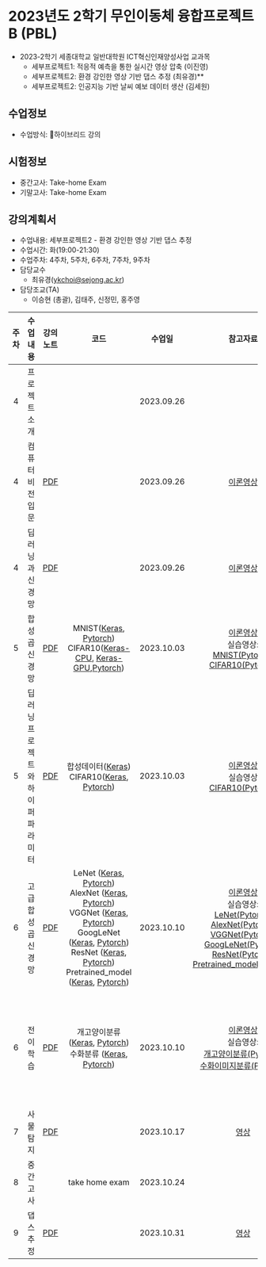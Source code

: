 # 2023년도 2학기 무인이동체 융합프로젝트B (PBL) 
- 2023-2학기 세종대학교 일반대학원 ICT혁신인재양성사업 교과목
  - 세부프로젝트1: 적응적 예측을 통한 실시간 영상 압축 (이진영)
  - 세부프로젝트2: 환경 강인한 영상 기반 댑스 추정 (최유경)**
  - 세부프로젝트2: 인공지능 기반 날씨 예보 데이터 생산 (김세원)
  
## 수업정보
- 수업방식: 하이브리드 강의 

## 시험정보
- 중간고사: Take-home Exam 
- 기말고사: Take-home Exam

## 강의계획서
- 수업내용: 세부프로젝트2 - 환경 강인한 영상 기반 댑스 추정
- 수업시간: 화(19:00-21:30)
- 수업주차: 4주차, 5주차, 6주차, 7주차, 9주차
- 담당교수
  - 최유경(ykchoi@sejong.ac.kr)
- 담당조교(TA)
  - 이승현 (총괄), 김태주, 신정민, 홍주영

| 주차 | 수업내용 | 강의노트 | 코드 | 수업일 | 참고자료 | 과제 |
|:---:|:---:|:---:|:---:|:---:|:---:|:---:|
| 4 | 프로젝트 소개 | | | 2023.09.26 |  | | 
| 4 | 컴퓨터비전 <br> 입문 | [PDF](https://github.com/sejongresearch/2023.Mobility.PBL.B/blob/main/LectureNotes/%5B1%E1%84%8C%E1%85%A1%E1%86%BC%5D%20%E1%84%8F%E1%85%A5%E1%86%B7%E1%84%91%E1%85%B2%E1%84%90%E1%85%A5%E1%84%87%E1%85%B5%E1%84%8C%E1%85%A5%E1%86%AB%20%E1%84%8B%E1%85%B5%E1%86%B8%E1%84%86%E1%85%AE%E1%86%AB%20(2023).pdf) | | 2023.09.26 |  [이론영상](https://youtu.be/y_7ROFzkS7E) | |
| 4 | 딥러닝과 <br> 신경망 | [PDF](https://github.com/sejongresearch/2023.Mobility.PBL.B/blob/main/LectureNotes/%5B2%E1%84%8C%E1%85%A1%E1%86%BC%5D%20%E1%84%83%E1%85%B5%E1%86%B8%E1%84%85%E1%85%A5%E1%84%82%E1%85%B5%E1%86%BC%E1%84%80%E1%85%AA%20%E1%84%89%E1%85%B5%E1%86%AB%E1%84%80%E1%85%A7%E1%86%BC%E1%84%86%E1%85%A1%E1%86%BC%20(2023).pdf) | | 2023.09.26 |  [이론영상](https://youtu.be/-CDG4fIJfe0) | |
| 5 | 합성곱신경망 | [PDF](https://github.com/sejongresearch/2023.Mobility.PBL.B/blob/main/LectureNotes/%5B3%E1%84%8C%E1%85%A1%E1%86%BC%5D%20%E1%84%92%E1%85%A1%E1%86%B8%E1%84%89%E1%85%A5%E1%86%BC%E1%84%80%E1%85%A9%E1%86%B8%E1%84%89%E1%85%B5%E1%86%AB%E1%84%80%E1%85%A7%E1%86%BC%E1%84%86%E1%85%A1%E1%86%BC%20(2023).pdf) | MNIST([Keras](https://www.kaggle.com/code/yukyungchoi/2022-dl-w3p1/notebook), [Pytorch](https://www.kaggle.com/code/dobarri/03-mnist-cnn)) <br/> CIFAR10([Keras-CPU](https://www.kaggle.com/code/yukyungchoi/2022-dl-w3-project-cpu/notebook), [Keras-GPU](https://www.kaggle.com/code/yukyungchoi/2022-dl-w3-project-gpu/notebook),[Pytorch](https://www.kaggle.com/code/leeseunghyeon99/2023-1-dls-w3-cifar10-cnn)) | 2023.10.03 |  [이론영상](https://youtu.be/NmUknzJqYG4) <br/> 실습영상: <br> [MNIST(Pytorch)](https://www.youtube.com/watch?v=J-9Lez2EoyM) <br/> [CIFAR10(Pytorch)](https://www.youtube.com/watch?v=nV5cU9IBG00)| |
| 5 | 딥러닝프로젝트와 <br> 하이퍼파라미터 | [PDF](https://github.com/sejongresearch/2023.Mobility.PBL.B/blob/main/LectureNotes/%5B4%E1%84%8C%E1%85%A1%E1%86%BC%5D%20%E1%84%83%E1%85%B5%E1%86%B8%E1%84%85%E1%85%A5%E1%84%82%E1%85%B5%E1%86%BC%E1%84%91%E1%85%B3%E1%84%85%E1%85%A9%E1%84%8C%E1%85%A6%E1%86%A8%E1%84%90%E1%85%B3%E1%84%8B%E1%85%AA%20%E1%84%92%E1%85%A1%E1%84%8B%E1%85%B5%E1%84%91%E1%85%A5%E1%84%91%E1%85%A1%E1%84%85%E1%85%A1%E1%84%86%E1%85%B5%E1%84%90%E1%85%A5%E1%84%90%E1%85%B2%E1%84%82%E1%85%B5%E1%86%BC%20(2023).pdf) |  합성데이터([Keras](https://www.kaggle.com/code/yukyungchoi/2022-dl-w4p1/notebook)) <br/> CIFAR10([Keras](https://www.kaggle.com/code/leeseunghyeon99/4-10-19011804-v3/notebook), [Pytorch](https://colab.research.google.com/drive/1W9gYZTByAP39BiDhrfRk76N6iMBgvres)) |  2023.10.03 | [이론영상](https://youtu.be/72IQrg8RgIo) <br> 실습영상 <br> [CIFAR10(Pytorch)](https://youtu.be/dW8MQE-q-0g)| [리더보드] |
| 6 |  고급 <br> 합성곱신경망 | [PDF](https://github.com/sejongresearch/2023.Mobility.PBL.B/blob/main/LectureNotes/%5B5%E1%84%8C%E1%85%A1%E1%86%BC%5D%20%E1%84%80%E1%85%A9%E1%84%80%E1%85%B3%E1%86%B8%20%E1%84%92%E1%85%A1%E1%86%B8%E1%84%89%E1%85%A5%E1%86%BC%E1%84%80%E1%85%A9%E1%86%B8%E1%84%89%E1%85%B5%E1%86%AB%E1%84%80%E1%85%A7%E1%86%BC%E1%84%86%E1%85%A1%E1%86%BC%20(2023).pdf) | LeNet ([Keras](https://colab.research.google.com/drive/1W0ZAJ0WvSgD1Izw6EOA48LJ145Uon5Qj),  [Pytorch](https://www.kaggle.com/code/dobarri/7-lenet-implementation/notebook))<br/>AlexNet ([Keras](https://colab.research.google.com/drive/1rRo6OPn0jKXaqPV-5wRdk7V9k50f7Vf3), [Pytorch](https://www.kaggle.com/code/xown3197/alexnet-implementation-in-pytorch))<br/>VGGNet ([Keras](https://colab.research.google.com/drive/1DNJbNkn6s1-RZJNfv_RNTkyvmdzVtzYu), [Pytorch](https://www.kaggle.com/code/dobarri/9-vgg-pytorch/notebook)) <br/>GoogLeNet ([Keras](https://colab.research.google.com/drive/1Az7rIE9u6cNmvBjmbAcyVHtpbYZ1gpMu), [Pytorch](https://www.kaggle.com/code/leeseunghyeon99/2023-1-dls-w5-inception-googlenet-pytorch/notebook))<br/>ResNet ([Keras](https://colab.research.google.com/drive/1kdY1xymHt64R1hsklEjVc18CGVztqAwq), [Pytorch](https://www.kaggle.com/code/dobarri/12-resnet50-implementation-pytorch)) <br/> Pretrained_model ([Keras](https://colab.research.google.com/drive/16uqFF3-fXmbGIGhtt-NyqHdlGsSFCHhw), [Pytorch](https://www.kaggle.com/code/leeseunghyeon99/2023-1-dls-pretrained-resnet50-pytorch/notebook)) | 2023.10.10 | [이론영상](https://youtu.be/aCq10cpP3-4?list=PL1xKqHsVFgvl0mdO_n_Ppx3w_doigvwdd) <br/>   실습영상: <br>[LeNet(Pytorch)](https://youtu.be/93mrECWCnFI) <br/> [AlexNet(Pytorch)](https://youtu.be/p8sCbxb2PMk) <br/>[VGGNet(Pytorch)](https://youtu.be/70G8yj-fRiY) <br/>[GoogLeNet(Pytorch)](https://youtu.be/NtJun16913s) <br/>[ResNet(Pytorch)](https://youtu.be/JtQkFBGBmfA) <br/>[Pretrained_model(Pytorch)](https://youtu.be/AIygsdRy5i4)| |
| 6 | 전이학습 | [PDF](https://github.com/sejongresearch/2023.Mobility.PBL.B/blob/main/LectureNotes/%5B6%E1%84%8C%E1%85%A1%E1%86%BC%5D%20%E1%84%8C%E1%85%A5%E1%86%AB%E1%84%8B%E1%85%B5%E1%84%92%E1%85%A1%E1%86%A8%E1%84%89%E1%85%B3%E1%86%B8%20(2023).pdf) | 개고양이분류 ([Keras](https://www.kaggle.com/code/leeseunghyeon99/2023-1-dls-w6p1-dog-cat-keras), [Pytorch](https://www.kaggle.com/code/leeseunghyeon99/2023-1-dls-w6p1-dog-cat-pytorch)) <br/> 수화분류 ([Keras](https://www.kaggle.com/code/leeseunghyeon99/2023-1-dls-w6p2-keras), [Pytorch](https://www.kaggle.com/code/leeseunghyeon99/2023-1-dls-w6p2-pytorch))| 2023.10.10 |  [이론영상](https://youtu.be/bsraGcxKV88?list=PL1xKqHsVFgvl0mdO_n_Ppx3w_doigvwdd) <br>  실습영상: <br> [개고양이분류(Pytorch)](https://youtu.be/hcoDF-ztOrI) <br> [수화이미지분류(Pytorch)](https://youtu.be/d17A7h_dZR0) | [리더보드(1)] <br/> [리더보드(2)] |
| 7 | 사물 탐지 | [PDF](https://github.com/sejongresearch/2023.Mobility.PBL.B/blob/main/LectureNotes/%5B7%E1%84%8C%E1%85%A1%E1%86%BC%5D%20%E1%84%89%E1%85%A1%E1%84%86%E1%85%AE%E1%86%AF%20%E1%84%90%E1%85%A1%E1%86%B7%E1%84%8C%E1%85%B5%20(2023).pdf) |  | 2023.10.17 | [영상](https://youtu.be/PH-4pg_z5uc?list=PL1xKqHsVFgvl0mdO_n_Ppx3w_doigvwdd) | [리더보드]|   
| 8 | 중간 고사 | | take home exam | 2023.10.24 |  | | 
| 9 | 댑스 추정 | [PDF]() | | 2023.10.31 | [영상]() | | 
